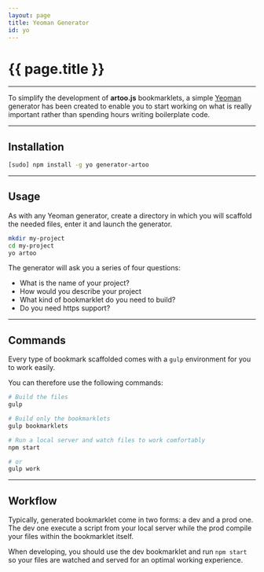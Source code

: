 ```yaml
---
layout: page
title: Yeoman Generator
id: yo
---
```


# {{ page.title }}

---

To simplify the development of **artoo.js** bookmarklets, a simple [Yeoman](http://yeoman.io/) generator has been created to enable you to start working on what is really important rather than spending hours writing boilerplate code.

---

## Installation

```bash
[sudo] npm install -g yo generator-artoo
```

---

## Usage

As with any Yeoman generator, create a directory in which you will scaffold the needed files, enter it and launch the generator.

```bash
mkdir my-project
cd my-project
yo artoo
```

The generator will ask you a series of four questions:

* What is the name of your project?
* How would you describe your project
* What kind of bookmarklet do you need to build?
* Do you need https support?

---

## Commands

Every type of bookmark scaffolded comes with a `gulp` environment for you to work easily.

You can therefore use the following commands:

```bash
# Build the files
gulp

# Build only the bookmarklets
gulp bookmarklets

# Run a local server and watch files to work comfortably
npm start

# or
gulp work
```

---

## Workflow

Typically, generated bookmarklet come in two forms: a dev and a prod one. The dev one execute a script from your local server while the prod compile your files within the bookmarklet itself.

When developing, you should use the dev bookmarklet and run `npm start` so your files are watched and served for an optimal working experience.
